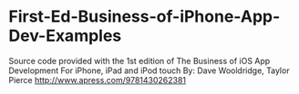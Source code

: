 First-Ed-Business-of-iPhone-App-Dev-Examples
============================================

Source code provided with the 1st edition of The Business of iOS App Development For iPhone, iPad and iPod touch  By: Dave Wooldridge, Taylor Pierce
http://www.apress.com/9781430262381

